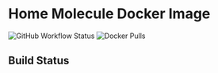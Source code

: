 # Home Molecule Docker Image

![GitHub Workflow Status](https://img.shields.io/github/workflow/status/pipseed/docker-bionic-ansible/Build?style=plastic) ![Docker Pulls](https://img.shields.io/docker/pulls/pipseed/docker-bionic-ansible)


## Build Status



